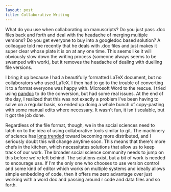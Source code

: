 ```yaml
---
layout: post
title: Collaborative Writing
---
```

What do you use when collaborating on manuscripts?  Do you just pass .doc files back and forth and deal with the headache of merging multiple versions?  Do you get everyone to buy into a googledoc based solution?  A colleague told me recently that he deals with .doc files and just makes it super clear whose plate it is on at any one time.  This seems like it will obviously slow down the writing process (someone always seems to be swamped with work), but it removes the headache of dealing with duelling file versions.  

I bring it up because I had a beautifully formatted LaTeX document, but no collaborators who used LaTeX.  I then had to go to the trouble of converting it to a format everyone was happy with.  Microsoft Word to the rescue.  I tried using [pandoc](http://johnmacfarlane.net/pandoc/) to do the conversion, but had some real issues.  At the end of the day, I realized that this was not exactly a problem I've been having to solve on a regular basis, so ended up doing a whole bunch of copy-pasting with some manual edits where necessary.  It wasn't fun, it isn't scalable, but it got the job done.

Regardless of the file format, though, we in the social sciences need to latch on to the idea of using collaborative tools similar to git.  The machinery of science has [long trended](http://www.nlm.nih.gov/bsd/authors1.html) toward becoming more distributed, and I seriously doubt this will change anytime soon.  This means that there's more chefs in the kitchen, which necessitates solutions that allow us to keep track of our work.  The broader social science community needs to jump on this before we're left behind.  The solutions exist, but a bit of work is needed to encourage use.  If I'm the only one who chooses to use version control and some kind of editor which works on multiple systems and ideally allows simple embedding of code, then it offers me zero advantage over just working with a word doc and passing around r code and data files and so forth.

